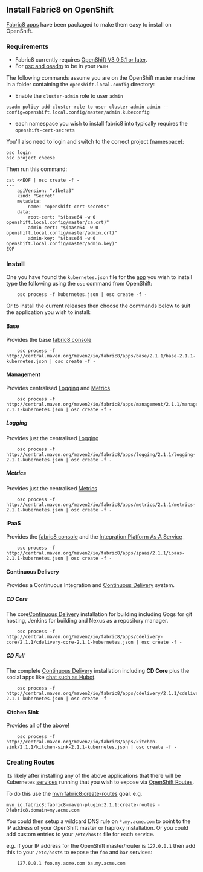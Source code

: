## Install Fabric8 on OpenShift

[Fabric8 apps](fabric8Apps.html) have been packaged to make them easy to install on OpenShift.

### Requirements

* Fabric8 currently requires [OpenShift V3 0.5.1 or later](http://www.openshift.org/).
* For [osc and osadm](https://github.com/openshift/origin/blob/master/docs/cli.md) to be in your `PATH`

The following commands assume you are on the OpenShift master machine in a folder containing the `openshift.local.config` directory:

* Enable the `cluster-admin` role to user `admin`

```
osadm policy add-cluster-role-to-user cluster-admin admin --config=openshift.local.config/master/admin.kubeconfig
```

* each namespace you wish to install fabric8 into typically requires the `openshift-cert-secrets`


You'll also need to login and switch to the correct project (namespace):

```
osc login
osc project cheese
```

Then run this command:

```
cat <<EOF | osc create -f -
---
	apiVersion: "v1beta3"
	kind: "Secret"
	metadata:
		name: "openshift-cert-secrets"                                                                                                                                                          
	data:
		root-cert: "$(base64 -w 0 openshift.local.config/master/ca.crt)"
		admin-cert: "$(base64 -w 0 openshift.local.config/master/admin.crt)"
		admin-key: "$(base64 -w 0 openshift.local.config/master/admin.key)"
EOF
```


### Install

One you have found the `kubernetes.json` file for the [app](fabric8Apps.html) you wish to install type the following using the `osc` command from OpenShift:
 
		osc process -f kubernetes.json | osc create -f -

Or to install the current releases then choose the commands below to suit the application you wish to install:

#### Base

Provides the base [fabric8 console](console.html)

		osc process -f http://central.maven.org/maven2/io/fabric8/apps/base/2.1.1/base-2.1.1-kubernetes.json | osc create -f -

#### Management

Provides centralised [Logging](logging.html) and [Metrics](metrics.html)

		osc process -f http://central.maven.org/maven2/io/fabric8/apps/management/2.1.1/management-2.1.1-kubernetes.json | osc create -f -

##### Logging

Provides just the centralised [Logging](logging.html)

		osc process -f http://central.maven.org/maven2/io/fabric8/apps/logging/2.1.1/logging-2.1.1-kubernetes.json | osc create -f -

##### Metrics

Provides just the centralised [Metrics](metrics.html)

		osc process -f http://central.maven.org/maven2/io/fabric8/apps/metrics/2.1.1/metrics-2.1.1-kubernetes.json | osc create -f -

#### iPaaS

Provides the [fabric8 console](console.html) and the [Integration Platform As A Service](ipaas.html)_

		osc process -f http://central.maven.org/maven2/io/fabric8/apps/ipaas/2.1.1/ipaas-2.1.1-kubernetes.json | osc create -f -

#### Continuous Delivery

Provides a Continuous Integration and [Continuous Delivery](cdelivery.html) system.

##### CD Core

The core[Continuous Delivery](cdelivery.html) installation for building including Gogs for git hosting, Jenkins for building and Nexus as a repository manager.

		osc process -f http://central.maven.org/maven2/io/fabric8/apps/cdelivery-core/2.1.1/cdelivery-core-2.1.1-kubernetes.json | osc create -f -
 
##### CD Full

The complete [Continuous Delivery](cdelivery.html) installation including **CD Core** plus the social apps like [chat such as Hubot](chat.html).

		osc process -f http://central.maven.org/maven2/io/fabric8/apps/cdelivery/2.1.1/cdelivery-2.1.1-kubernetes.json | osc create -f -
 
#### Kitchen Sink

Provides all of the above!

		osc process -f http://central.maven.org/maven2/io/fabric8/apps/kitchen-sink/2.1.1/kitchen-sink-2.1.1-kubernetes.json | osc create -f -


### Creating Routes

Its likely after installing any of the above applications that there will be Kubernetes [services](services.html) running that you wish to expose via [OpenShift Routes](http://docs.openshift.org/latest/admin_guide/router.html).

To do this use the [mvn fabric8:create-routes](mavenFabric8CreateRoutes.html) goal. e.g.

    mvn io.fabric8:fabric8-maven-plugin:2.1.1:create-routes -Dfabric8.domain=my.acme.com

You could then setup a wildcard DNS rule on `*.my.acme.com` to point to the IP address of your OpenShift master or haproxy installation. Or you could add custom entries to your `/etc/hosts` file for each service.
                                                                                                         
e.g. if your IP address for the OpenShift master/router is `127.0.0.1` then add this to your `/etc/hosts` to expose the `foo` and `bar` services:

		127.0.0.1 foo.my.acme.com ba.my.acme.com
 

